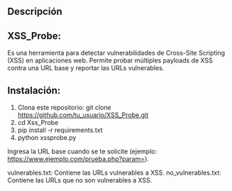 ## Descripción
## XSS_Probe: 
Es una herramienta para detectar vulnerabilidades de Cross-Site Scripting (XSS) en aplicaciones web. Permite probar múltiples payloads de XSS contra una URL base y reportar las URLs vulnerables.

## Instalación:

1. Clona este repositorio:
git clone https://github.com/tu_usuario/XSS_Probe.git
2. cd Xss_Probe
3. pip install -r requirements.txt
4. python xssprobe.py

Ingresa la URL base cuando se te solicite (ejemplo: https://www.ejemplo.com/prueba.php?param=).

vulnerables.txt: Contiene las URLs vulnerables a XSS.
no_vulnerables.txt: Contiene las URLs que no son vulnerables a XSS.
